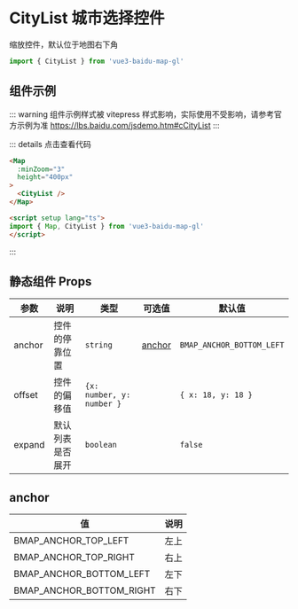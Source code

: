 # CityList 城市选择控件
缩放控件，默认位于地图右下角

```ts
import { CityList } from 'vue3-baidu-map-gl'
```

## 组件示例
<div>
  <Map
    :minZoom="3"
    height="400px"
  >
    <CityList />
  </Map>
</div>

::: warning
组件示例样式被 vitepress 样式影响，实际使用不受影响，请参考官方示例为准
https://lbs.baidu.com/jsdemo.htm#cCityList
:::


::: details 点击查看代码
```html
<Map
  :minZoom="3" 
  height="400px"
>
  <CityList />
</Map>

<script setup lang="ts">
import { Map, CityList } from 'vue3-baidu-map-gl'
</script>
```
:::

## 静态组件 Props
| 参数   | 说明             | 类型                      | 可选值            | 默认值                    |
| ------ | ---------------- | ------------------------- | ----------------- | ------------------------- |
| anchor | 控件的停靠位置   | `string`                  | [anchor](#anchor) | `BMAP_ANCHOR_BOTTOM_LEFT` |
| offset | 控件的偏移值     | `{x: number, y: number }` |                   | `{ x: 18, y: 18 }`       |
| expand | 默认列表是否展开 | `boolean`                 |                   | `false`                   |


## anchor
| 值                       | 说明 |
| ------------------------ | ---- |
| BMAP_ANCHOR_TOP_LEFT     | 左上 |
| BMAP_ANCHOR_TOP_RIGHT    | 右上 |
| BMAP_ANCHOR_BOTTOM_LEFT  | 左下 |
| BMAP_ANCHOR_BOTTOM_RIGHT | 右下 |

